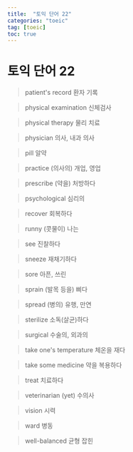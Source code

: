 ```yaml
---
title:  "토익 단어 22"
categories: "toeic"
tag: [toeic]
toc: true
---
```


# 토익 단어 22

> patient's record
> 환자 기록

> physical examination
> 신체검사

> physical therapy
> 물리 치료

> physician
> 의사, 내과 의사

> pill
> 알약

> practice
> (의사의) 개업, 영업

> prescribe
> (약을) 처방하다

> psychological
> 심리의

> recover
> 회복하다

> runny
> (콧물이) 나는

> see
> 진찰하다

> sneeze
> 재채기하다

> sore
> 아픈, 쓰린

> sprain
> (발목 등을) 삐다

> spread
> (병의) 유행, 만연

> sterilize
> 소독(살균)하다

> surgical
> 수술의, 외과의

> take one's temperature
> 체온을 재다

> take some medicine
> 약을 복용하다

> treat
> 치료하다

> veterinarian (yet)
> 수의사

> vision
> 시력

> ward
> 병동

> well-balanced
> 균형 잡힌